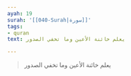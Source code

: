 ```yaml
---
ayah: 19
surah: '[[040-Surah|سورة]]'
tags:
- quran
text: يعلم خائنة الأعين وما تخفي الصدور

---
```

> يعلم خائنة الأعين وما تخفي الصدور
